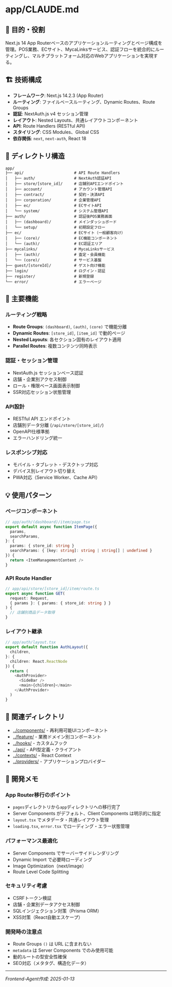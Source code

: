 # app/CLAUDE.md

## 🎯 目的・役割

Next.js 14 App Routerベースのアプリケーションルーティングとページ構成を管理。POS業務、ECサイト、MycaLinksサービス、認証フローを統合的にルーティングし、マルチプラットフォーム対応のWebアプリケーションを実現する。

## 🏗️ 技術構成

- **フレームワーク**: Next.js 14.2.3 (App Router)
- **ルーティング**: ファイルベースルーティング、Dynamic Routes、Route Groups
- **認証**: NextAuth.js v4 セッション管理
- **レイアウト**: Nested Layouts、共通レイアウトコンポーネント
- **API**: Route Handlers (RESTful API)
- **スタイリング**: CSS Modules、Global CSS
- **依存関係**: `next`, `next-auth`, React 18

## 📁 ディレクトリ構造

```
app/
├── api/                      # API Route Handlers
│   ├── auth/                 # NextAuth認証API
│   ├── store/[store_id]/     # 店舗別APIエンドポイント
│   ├── account/              # アカウント管理API
│   ├── contract/             # 契約・決済API
│   ├── corporation/          # 企業管理API
│   ├── ec/                   # ECサイトAPI
│   └── system/               # システム管理API
├── auth/                     # 認証後POS業務画面
│   ├── (dashboard)/          # メインダッシュボード
│   └── setup/                # 初期設定フロー
├── ec/                       # ECサイト（一般顧客向け）
│   ├── (core)/               # EC機能コンポーネント
│   └── (auth)/               # EC認証エリア
├── mycalinks/                # MycaLinksサービス
│   ├── (auth)/               # 査定・会員機能
│   └── (core)/               # サービス基盤
├── guest/[storeId]/          # ゲスト向け機能
├── login/                    # ログイン・認証
├── register/                 # 新規登録
└── error/                    # エラーページ
```

## 🔧 主要機能

### ルーティング戦略
- **Route Groups**: `(dashboard)`, `(auth)`, `(core)` で機能分離
- **Dynamic Routes**: `[store_id]`, `[item_id]` で動的ページ
- **Nested Layouts**: 各セクション固有のレイアウト適用
- **Parallel Routes**: 複数コンテンツ同時表示

### 認証・セッション管理
- NextAuth.js セッションベース認証
- 店舗・企業別アクセス制御
- ロール・権限ベース画面表示制御
- SSR対応セッション状態管理

### API設計
- RESTful API エンドポイント
- 店舗別データ分離 (`/api/store/[store_id]/`)
- OpenAPI仕様準拠
- エラーハンドリング統一

### レスポンシブ対応
- モバイル・タブレット・デスクトップ対応
- デバイス別レイアウト切り替え
- PWA対応（Service Worker、Cache API）

## 💡 使用パターン

### ページコンポーネント
```typescript
// app/auth/(dashboard)/item/page.tsx
export default async function ItemPage({
  params,
  searchParams,
}: {
  params: { store_id: string }
  searchParams: { [key: string]: string | string[] | undefined }
}) {
  return <ItemManagementContent />
}
```

### API Route Handler
```typescript
// app/api/store/[store_id]/item/route.ts
export async function GET(
  request: Request,
  { params }: { params: { store_id: string } }
) {
  // 店舗別商品データ取得
}
```

### レイアウト継承
```typescript
// app/auth/layout.tsx
export default function AuthLayout({
  children,
}: {
  children: React.ReactNode
}) {
  return (
    <AuthProvider>
      <SideBar />
      <main>{children}</main>
    </AuthProvider>
  )
}
```

## 🔗 関連ディレクトリ

- [../components/](../components/) - 再利用可能UIコンポーネント
- [../feature/](../feature/) - 業務ドメイン別コンポーネント
- [../hooks/](../hooks/) - カスタムフック
- [../api/](../api/) - API型定義・クライアント
- [../contexts/](../contexts/) - React Context
- [../providers/](../providers/) - アプリケーションプロバイダー

## 📝 開発メモ

### App Router移行のポイント
- `pages`ディレクトリから`app`ディレクトリへの移行完了
- Server Components がデフォルト、Client Components は明示的に指定
- `layout.tsx` でメタデータ・共通レイアウト管理
- `loading.tsx`, `error.tsx` でローディング・エラー状態管理

### パフォーマンス最適化
- Server Components でサーバーサイドレンダリング
- Dynamic Import で必要時ローディング
- Image Optimization（next/image）
- Route Level Code Splitting

### セキュリティ考慮
- CSRFトークン検証
- 店舗・企業別データアクセス制御
- SQLインジェクション対策（Prisma ORM）
- XSS対策（React自動エスケープ）

### 開発時の注意点
- Route Groups `()` は URL に含まれない
- `metadata` は Server Components でのみ使用可能
- 動的ルートの型安全性確保
- SEO対応（メタタグ、構造化データ）

---
*Frontend-Agent作成: 2025-01-13*